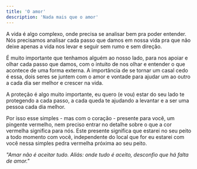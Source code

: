 ```yaml
---
title: 'O amor'
description: 'Nada mais que o amor'
---
```


A vida é algo complexo, onde precisa se analisar bem pra poder entender. Nós precisamos analisar cada passo que damos em nossa vida pra que não deixe apenas a vida nos levar e seguir sem rumo e sem direção.

É muito importante que tenhamos alguém ao nosso lado, para nos apoiar e olhar cada passo que damos, com o intuito de nos olhar e entender o que acontece de uma forma externa. A importância de se tornar um casal cedo é essa, dois seres se juntem com o amor e vontade para ajudar um ao outro a cada dia ser melhor e crescer na vida.

A proteção é algo muito importante, eu quero (e vou) estar do seu lado te protegendo a cada passo, a cada queda te ajudando a levantar e a ser uma pessoa cada dia melhor.

Por isso esse simples - mas com o coração - presente para você, um pingente vermelho, nem preciso entrar no detalhe sobre o que a cor vermelha significa para nós. Este presente significa que estarei no seu peito a todo momento com você, independente do local que for eu estarei com você nessa simples pedra vermelha próxima ao seu peito.

_"Amar não é aceitar tudo. Aliás: onde tudo é aceito, desconfio que há falta de amor."_
